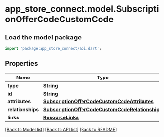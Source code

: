 # app_store_connect.model.SubscriptionOfferCodeCustomCode

## Load the model package
```dart
import 'package:app_store_connect/api.dart';
```

## Properties
Name | Type | Description | Notes
------------ | ------------- | ------------- | -------------
**type** | **String** |  | 
**id** | **String** |  | 
**attributes** | [**SubscriptionOfferCodeCustomCodeAttributes**](SubscriptionOfferCodeCustomCodeAttributes.md) |  | [optional] 
**relationships** | [**SubscriptionOfferCodeCustomCodeRelationships**](SubscriptionOfferCodeCustomCodeRelationships.md) |  | [optional] 
**links** | [**ResourceLinks**](ResourceLinks.md) |  | 

[[Back to Model list]](../README.md#documentation-for-models) [[Back to API list]](../README.md#documentation-for-api-endpoints) [[Back to README]](../README.md)


